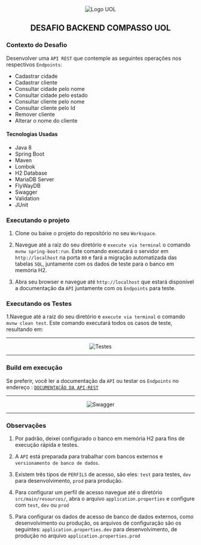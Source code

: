 <p align="center">
  <img align="center" alt="Logo UOL" src="https://githubfinder.compasso.rodrigodacruz.com.br/static/LogoUol.png" />
</p>

<h2 align="center">
  DESAFIO BACKEND COMPASSO UOL
</h2>


### Contexto do Desafio

Desenvolver uma `API REST` que contemple as seguintes operações nos respectivos `Endpoints`:

<ul>
  <li> Cadastrar cidade
  <li> Cadastrar cliente
  <li> Consultar cidade pelo nome
  <li> Consultar cidade pelo estado
  <li> Consultar cliente pelo nome
  <li> Consultar cliente pelo Id
  <li> Remover cliente
  <li> Alterar o nome do cliente
</ul>


<h4>Tecnologias Usadas</h4>
<ul>
  <li> Java 8
  <li> Spring Boot 
  <li> Maven
  <li> Lombok
  <li> H2 Database
  <li> MariaDB Server
  <li> FlyWayDB
  <li> Swagger
  <li> Validation
  <li> JUnit
</ul>


### Executando o projeto

1. Clone ou baixe o projeto do repositório no seu `Workspace`.

2. Navegue até a raíz do seu diretório e `execute via terminal` o comando `mvnw spring-boot:run`. Este comando executará o servidor em `http://localhost` na porta `80` e fará a migração automatizada das tabelas `SQL`, juntamente com os dados de teste para o banco em memória H2.

3. Abra seu browser e navegue até `http://localhost` que estará disponível a documentação da `API` juntamente com os `Endpoints` para teste.


### Executando os Testes

1.Navegue até a raíz do seu diretório e `execute via terminal` o comando `mvnw clean test`. Este comando executará todos os casos de teste, resultando em:

<hr>

<p align="center">
  <img align="center" alt="Testes" src="https://githubfinder.compasso.rodrigodacruz.com.br/static/test.png" />
</p>

<hr>


### Build em execução
Se preferir, você ler a documentação da `API` ou testar os `Endpoints` no endereço :
<a href="http://api.compasso.rodrigodacruz.com.br:8080" target="_blank" alt="Swagger documentação">`DOCUMENTAÇÃO DA API-REST`</a>

<hr>

<p align="center">
  <img align="center" alt="Swagger" src="https://githubfinder.compasso.rodrigodacruz.com.br/static/swager.png" />
</p>

<hr>


### Observações
  
1. Por padrão, deixei configurado o banco em memória H2 para fins de execução rápida e testes. 

2. A `API` está preparada para trabalhar com bancos externos e `versionamento de banco de dados`.

3. Existem três tipos de `PERFILS` de acesso, são eles: `test` para testes, `dev` para desenvolvimento, `prod` para produção.

4. Para configurar um perfil de acesso navegue até o diretório `src/main/resources/`, abra o arquivo `application.properties` e configure com `test`, `dev` ou  `prod`

4. Para configurar os dados de acesso de banco de dados externos, como desenvolvimento ou produção, os arquivos de configuração são os seguintes: `application.properties.dev` para desenvolvimento, de produção no arquivo `application.properties.prod` 
